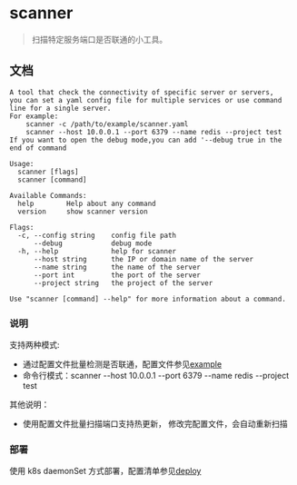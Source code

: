 # scanner

> 扫描特定服务端口是否联通的小工具。

## 文档

```text
A tool that check the connectivity of specific server or servers,
you can set a yaml config file for multiple services or use command line for a single server.
For example:
	scanner -c /path/to/example/scanner.yaml
	scanner --host 10.0.0.1 --port 6379 --name redis --project test
If you want to open the debug mode,you can add '--debug true in the end of command

Usage:
  scanner [flags]
  scanner [command]

Available Commands:
  help        Help about any command
  version     show scanner version

Flags:
  -c, --config string    config file path
      --debug            debug mode
  -h, --help             help for scanner
      --host string      the IP or domain name of the server
      --name string      the name of the server
      --port int         the port of the server
      --project string   the project of the server

Use "scanner [command] --help" for more information about a command.
```

### 说明

支持两种模式:
- 通过配置文件批量检测是否联通，配置文件参见[example](example/scanner.yaml)
- 命令行模式：scanner --host 10.0.0.1 --port 6379 --name redis --project test

其他说明：
+ 使用配置文件批量扫描端口支持热更新， 修改完配置文件，会自动重新扫描

### 部署
使用 k8s daemonSet 方式部署，配置清单参见[deploy](deploy/deploy.yaml)
 